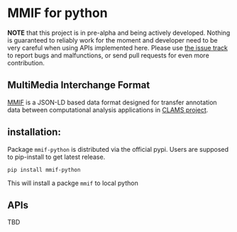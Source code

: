 # MMIF for python 

**NOTE** that this project is in pre-alpha and being actively developed. Nothing is guaranteed to reliably work for the moment and developer need to be very careful when using APIs implemented here. Please use [the issue track](../../issues) to report bugs and malfunctions, or send pull requests for even more contribution. 

## MultiMedia Interchange Format
[MMIF](htts://mmif.clams.ai) is a JSON-LD based data format designed for transfer annotation data between computational analysis applications in [CLAMS project](https://www.clams.ai). 

## installation: 
Package `mmif-python` is distributed via the official pypi. Users are supposed to pip-install to get latest release. 
```
pip install mmif-python
```
This will install a packge `mmif` to local python 

## APIs

TBD

